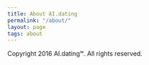 ```yaml
---
title: About AI.dating
permalink: "/about/"
layout: page
tags: about
---
```


Copyright 2016 AI.dating℠. All rights reserved.
